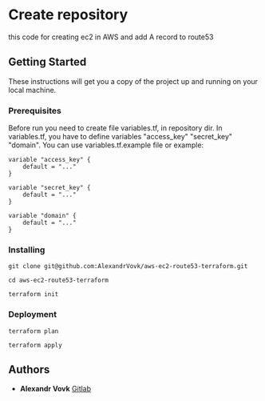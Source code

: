 # Create repository 


this code for creating ec2 in AWS and add A record to route53


## Getting Started

These instructions will get you a copy of the project up and running on your local machine.

### Prerequisites

Before run you need to create file variables.tf, in repository dir.
In variables.tf, you have to define variables "access_key" "secret_key" "domain".
You can use variables.tf.example file or example:

```
variable "access_key" {
    default = "..."
}

variable "secret_key" {
    default = "..."
}

variable "domain" {
    default = "..."
}
``` 


### Installing 

```
git clone git@github.com:AlexandrVovk/aws-ec2-route53-terraform.git

cd aws-ec2-route53-terraform

terraform init

```

### Deployment

```
terraform plan

terraform apply
```

## Authors

* **Alexandr Vovk** [Gitlab](https://github.com/AlexandrVovk/)
